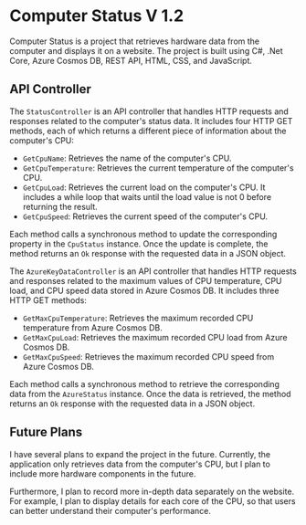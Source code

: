 # Computer Status V 1.2

Computer Status is a project that retrieves hardware data from the computer and displays it on a website. The project is built using C#, .Net Core, Azure Cosmos DB, REST API, HTML, CSS, and JavaScript. 

## API Controller

The `StatusController` is an API controller that handles HTTP requests and responses related to the computer's status data. It includes four HTTP GET methods, each of which returns a different piece of information about the computer's CPU:

- `GetCpuName`: Retrieves the name of the computer's CPU.
- `GetCpuTemperature`: Retrieves the current temperature of the computer's CPU.
- `GetCpuLoad`: Retrieves the current load on the computer's CPU. It includes a while loop that waits until the load value is not 0 before returning the result.
- `GetCpuSpeed`: Retrieves the current speed of the computer's CPU.

Each method calls a synchronous method to update the corresponding property in the `CpuStatus` instance. Once the update is complete, the method returns an `Ok` response with the requested data in a JSON object.

The `AzureKeyDataController` is an API controller that handles HTTP requests and responses related to the maximum values of CPU temperature, CPU load, and CPU speed data stored in Azure Cosmos DB. It includes three HTTP GET methods:

- `GetMaxCpuTemperature`: Retrieves the maximum recorded CPU temperature from Azure Cosmos DB.
- `GetMaxCpuLoad`: Retrieves the maximum recorded CPU load from Azure Cosmos DB.
- `GetMaxCpuSpeed`: Retrieves the maximum recorded CPU speed from Azure Cosmos DB.

Each method calls a synchronous method to retrieve the corresponding data from the `AzureStatus` instance. Once the data is retrieved, the method returns an `Ok` response with the requested data in a JSON object.

## Future Plans
I have several plans to expand the project in the future. Currently, the application only retrieves data from the computer's CPU, but I plan to include more hardware components in the future.

Furthermore, I plan to record more in-depth data separately on the website. For example, I plan to display details for each core of the CPU, so that users can better understand their computer's performance.
